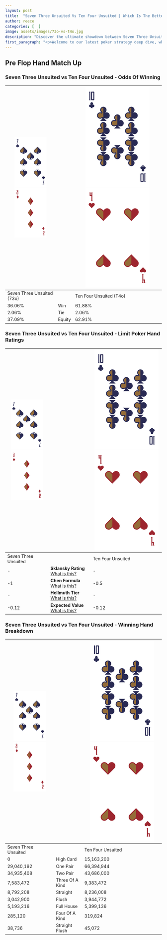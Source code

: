 ```yaml
---
layout: post
title:  "Seven Three Unsuited Vs Ten Four Unsuited | Which Is The Better Hand In Poker? A Complete Guide"
author: reece
categories: [  ]
image: assets/images/73o-vs-t4o.jpg
description: "Discover the ultimate showdown between Seven Three Unsuited and Ten Four Unsuited in poker! Uncover the odds, strategies, and scenarios where one hand triumphs over the other. Get ready to up your poker game with this thrilling analysis."
first_paragraph: "<p>Welcome to our latest poker strategy deep dive, where we're pitting two distinct hands against each other in a high-stakes showdown: Seven Three Unsuited vs Ten Four Unsuited.</p><p>In the dynamic world of poker, every decision counts, and knowing which hand holds the upper hand is key to your success at the table.</p><p>In this article, we'll dissect these two hands, explore the scenarios where one dominates the other, and equip you with the knowledge to make strategic choices that can tip the odds in your favor.</p><p>Get ready to unravel the intriguing dynamics of these poker hands and elevate your game to new heights.</p>"
---
```




[comment]: # (sp0)

## Pre Flop Hand Match Up

<div class="table hand-ratings" markdown="1"> 



### Seven Three Unsuited vs Ten Four Unsuited - Odds Of Winning


    
| ![image info](assets/images/hand1/7.png) ![image info](assets/images/hand1/3o.png) |  | ![image info](assets/images/hand2/T.png) ![image info](assets/images/hand2/4o.png) |
| -------- | -------- | -------- |
| Seven Three Unsuited (73o) |  | Ten Four Unsuited (T4o) |
| 36.06% | Win | 61.88% |
| 2.06% | Tie | 2.06% |
| 37.09% | Equity | 62.91% |




[comment]: # (sp1)



### Seven Three Unsuited vs Ten Four Unsuited - Limit Poker Hand Ratings


    
| ![image info](assets/images/hand1/7.png) ![image info](assets/images/hand1/3o.png) |  | ![image info](assets/images/hand2/T.png) ![image info](assets/images/hand2/4o.png) |
| -------- | -------- | -------- |
| Seven Three Unsuited |  | Ten Four Unsuited |
| - | **Sklansky Rating** [What is this?](/sklansky-rating-explained) | - |
| -1 | **Chen Formula** [What is this?](/chen-formula-explained) | -0.5 |
| - | **Hellmuth Tier** [What is this?](/Hellmuth-tier-explained) | - |
| -0.12 | **Expected Value** [What is this?](/expected-value-explained) | -0.12 |




[comment]: # (sp2)



### Seven Three Unsuited vs Ten Four Unsuited - Winning Hand Breakdown


    
| ![image info](assets/images/hand1/7.png) ![image info](assets/images/hand1/3o.png) |  | ![image info](assets/images/hand2/T.png) ![image info](assets/images/hand2/4o.png) |
| -------- | -------- | -------- |
| Seven Three Unsuited |  | Ten Four Unsuited |
| 0 | High Card | 15,163,200 |
| 29,040,192 | One Pair | 66,394,944 |
| 34,935,408 | Two Pair | 43,686,000 |
| 7,583,472 | Three Of A Kind | 9,383,472 |
| 8,792,208 | Straight | 8,236,008 |
| 3,042,900 | Flush | 3,944,772 |
| 5,193,216 | Full House | 5,399,136 |
| 285,120 | Four Of A Kind | 319,824 |
| 38,736 | Straight Flush | 45,072 |




[comment]: # (sp3)



</div>

[comment]: # (sp4)



[comment]: # (sp5)


